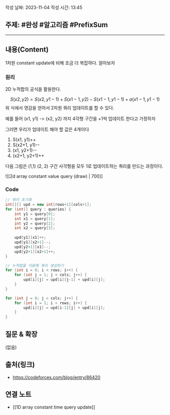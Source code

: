 작성 날짜: 2023-11-04
작성 시간: 13:45

## 주제: #완성  #알고리즘 #PrefixSum 

----
## 내용(Content)

1차원 constant update에 비해 조금 더 복잡하다. 알아보자

### 원리
2D 누적합의 공식을 활용한다.

$$ S(x2, y2) = S(x2, y1-1) + S(x1-1, y2) - S(x1-1, y1-1) + a(x1-1, y1-1) $$
위 식에서 영감을 얻어서 2차원 쿼리 업데이트를 할 수 있다.

예를 들어 (x1, y1) -> (x2, y2) 까지 4각형 구간을 +1씩 업데이트 한다고 가정하자

그러면 우리가 업데이트 해야 할 값은 4개이다
1.  S(x1, y1)++
2. S(x2+1, y1)--
3. (x1, y2+1)--
4. (x2+1, y2+1)++

다음 그림은 (1,1) (2, 2) 구간 사각형을 모두 1로 업데이트하는 쿼리를 만드는 과정이다.

![[2d array constant value query (draw) | 700]]

### Code
```java
// 쿼리 초기화
int[][] upd = new int[rows+1][cols+1];
for (int[] query : queries) {
	int y1 = query[0];
	int x1 = query[1];
	int y2 = query[2];
	int x2 = query[3];
	
	upd[y1][x1]++;
	upd[y1][x2+1]--;
	upd[y2+1][x1]--;
	upd[y2+1][x2+1]++;
}

// 누적합을 이용해 쿼리 생성하기
for (int i = 0; i < rows; i++) {
	for (int j = 1; j < cols; j++) {
		upd[i][j] = upd[i][j-1] + upd[i][j];
	}
}

for (int j = 0; j < cols; j++) {
	for (int i = 1; i < rows; i++) {
		upd[i][j] = upd[i-1][j] + upd[i][j];
	}
}

```
## 질문 & 확장

(없음)

## 출처(링크)
- https://codeforces.com/blog/entry/86420

## 연결 노트
- [[1D array constant time query update]]










